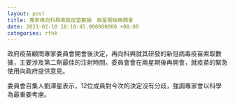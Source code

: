 ```yaml
---
layout: post
title: 專家再向科興索取疫苗數據　兩星期後再開會
date: 2021-02-10 18:10:45.000000000 +08:00
categories: rthk
---
```


政府疫苗顧問專家委員會開會後決定，再向科興就其研發的新冠病毒疫苗索取數據，主要涉及第二劑最佳的注射時間。委員會會在兩星期後再開會，就疫苗的緊急使用向政府提供意見。

委員會召集人劉澤星表示，12位成員對今次的決定沒有分歧，強調專家會以科學為最重要考慮。
